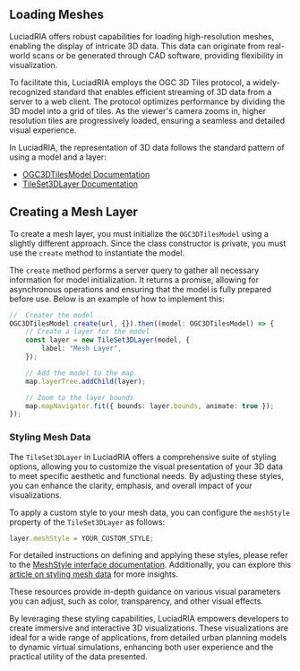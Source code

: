 ## Loading Meshes

LuciadRIA offers robust capabilities for loading high-resolution meshes, enabling the display of intricate 3D data. This data can originate from real-world scans or be generated through CAD software, providing flexibility in visualization.

To facilitate this, LuciadRIA employs the OGC 3D Tiles protocol, a widely-recognized standard that enables efficient streaming of 3D data from a server to a web client. The protocol optimizes performance by dividing the 3D model into a grid of tiles. As the viewer's camera zooms in, higher resolution tiles are progressively loaded, ensuring a seamless and detailed visual experience.

In LuciadRIA, the representation of 3D data follows the standard pattern of using a model and a layer:

- [OGC3DTilesModel Documentation](https://dev.luciad.com/portal/productDocumentation/LuciadRIA/docs/reference/LuciadRIA/classes/_luciad_ria_model_tileset_OGC3DTilesModel.OGC3DTilesModel.html)
- [TileSet3DLayer Documentation](https://dev.luciad.com/portal/productDocumentation/LuciadRIA/docs/reference/LuciadRIA/classes/_luciad_ria_view_tileset_TileSet3DLayer.TileSet3DLayer.html)

## Creating a Mesh Layer

To create a mesh layer, you must initialize the `OGC3DTilesModel` using a slightly different approach. Since the class constructor is private, you must use the `create` method to instantiate the model.

The `create` method performs a server query to gather all necessary information for model initialization. It returns a promise, allowing for asynchronous operations and ensuring that the model is fully prepared before use. Below is an example of how to implement this:

```typescript
//  Creater the model
OGC3DTilesModel.create(url, {}).then((model: OGC3DTilesModel) => {
    // Create a layer for the model
    const layer = new TileSet3DLayer(model, {
        label: "Mesh Layer",
    });

    // Add the model to the map
    map.layerTree.addChild(layer);

    // Zoom to the layer bounds
    map.mapNavigator.fit({ bounds: layer.bounds, animate: true });
});
```
### Styling Mesh Data

The `TileSet3DLayer` in LuciadRIA offers a comprehensive suite of styling options, allowing you to customize the visual presentation of your 3D data to meet specific aesthetic and functional needs. By adjusting these styles, you can enhance the clarity, emphasis, and overall impact of your visualizations.

To apply a custom style to your mesh data, you can configure the `meshStyle` property of the `TileSet3DLayer` as follows:

```typescript
layer.meshStyle = YOUR_CUSTOM_STYLE;
```

For detailed instructions on defining and applying these styles, please refer to the [MeshStyle interface documentation](https://dev.luciad.com/portal/productDocumentation/LuciadRIA/docs/reference/LuciadRIA/interfaces/_luciad_ria_view_style_MeshStyle.MeshStyle.html). Additionally, you can explore this [article on styling mesh data](https://dev.luciad.com/portal/productDocumentation/LuciadRIA/docs/articles/howto/ogc3dtiles/styling_mesh_data.html?subcategory=ria_ogc3dtiles) for more insights.

These resources provide in-depth guidance on various visual parameters you can adjust, such as color, transparency, and other visual effects.

By leveraging these styling capabilities, LuciadRIA empowers developers to create immersive and interactive 3D visualizations. These visualizations are ideal for a wide range of applications, from detailed urban planning models to dynamic virtual simulations, enhancing both user experience and the practical utility of the data presented.
